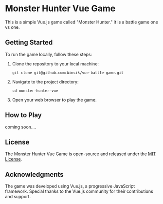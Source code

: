 # Monster Hunter Vue Game

This is a simple Vue.js game called "Monster Hunter." It is a battle game one vs one.

## Getting Started

To run the game locally, follow these steps:

1. Clone the repository to your local machine:  
   ```
   git clone git@github.com:Ainsik/vue-battle-game.git
   ```

2. Navigate to the project directory:  
   ```
   cd monster-hunter-vue
   ```

3. Open your web browser to play the game.

## How to Play

coming soon....

## License

The Monster Hunter Vue Game is open-source and released under the [MIT License](https://opensource.org/licenses/MIT).

## Acknowledgments

The game was developed using Vue.js, a progressive JavaScript framework. Special thanks to the Vue.js community for their contributions and support.
